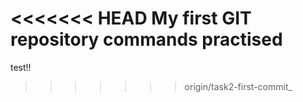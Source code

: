 <<<<<<< HEAD
My first GIT repository commands practised 
=======
test!!
>>>>>>> origin/task2-first-commit_
